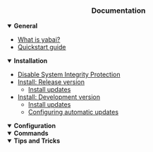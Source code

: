 <div align="center"><h3>Documentation</h3></div>

<details open>
<summary><b>General</b></summary>

- [What is yabai?](https://github.com/koekeishiya/yabai/wiki#what-is-yabai)
- [Quickstart guide](https://github.com/koekeishiya/yabai/wiki#quickstart-guide)

</details>

<details open>
<summary><b>Installation</b></summary>

- [Disable System Integrity Protection](https://github.com/koekeishiya/yabai/wiki/Disabling-System-Integrity-Protection)
- [Install: Release version](https://github.com/koekeishiya/yabai/wiki/Installing-yabai-(latest-release))
  - [Install updates](https://github.com/koekeishiya/yabai/wiki/Installing-yabai-(latest-release)#updating-to-the-latest-release)
- [Install: Development version](https://github.com/koekeishiya/yabai/wiki/Installing-yabai-(from-HEAD))
  - [Install updates](https://github.com/koekeishiya/yabai/wiki/Installing-yabai-(from-HEAD)#updating-to-latest-head)
  - [Configuring automatic updates](https://github.com/koekeishiya/yabai/wiki/Installing-yabai-(from-HEAD)#auto-updating-from-head)

</details>

<details open>
<summary><b>Configuration</b></summary>

</details>

<details open>
<summary><b>Commands</b></summary>

</details>

<details open>
<summary><b>Tips and Tricks</b></summary>

</details>